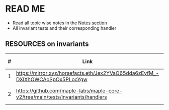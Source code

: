 # READ ME

- Read all topic wise notes in the [Notes section](./notes/)
- All invariant tests and their corresponding handler

## RESOURCES on invariants

| #   | Link                                                                            | Column 3          |
| --- | ------------------------------------------------------------------------------- | ----------------- |
| 1   | https://mirror.xyz/horsefacts.eth/Jex2YVaO65dda6zEyfM_-DXlXhOWCAoSpOx5PLocYgw   | Weth article      |
| 2   | https://github.com/maple-labs/maple-core-v2/tree/main/tests/invariants/handlers | Mapple Fuzz tests |
